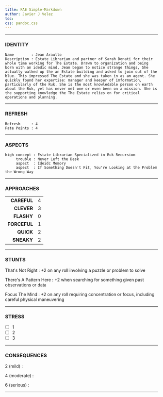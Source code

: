 ```yaml
---
title: FAE Simple-Markdown
author: Javier J Velez
toc:
css: pandoc.css
---
```


---

### IDENTITY

```
Name        : Jean Araullo
Description : Estate Librarian and partner of Sarah Donati for their whole time working for The Estate. Drawn to organization and being born with an idedic mind, Jean began to notice strange things, She actually walked up the an Estate building and asked to join out of the blue. This impressed The Estate and she was taken in as an agent. She quickly found her expertise: manager and keeper of imformation, particularly of the Ruk. She is the most knowledable person on earth about the Ruk, yet has never met one or even been on a mission. She is the supporting knowledge the The Estate relies on for critical operations and planning.
```

---

### REFRESH

```
Refresh     : 4
Fate Points : 4
```

---

### ASPECTS

```
high concept : Estate Librarian Specialized in Ruk Recursion
     trouble : Never Left the Desk
	 aspect  : Ideidc Memory
	 aspect  : If Something Doesn't Fit, You're Looking at the Problem the Wrong Way
```

---

### APPROACHES

| | |
| ----------: | :---------------- |
|**CAREFUL**  | 4 |
|**CLEVER**   | 3 |
|**FLASHY**   | 0 |
|**FORCEFUL** | 1 |
|**QUICK**    | 2 |
|**SNEAKY**   | 2 |

---

### STUNTS

That's Not Right
: +2 on any roll involving a puzzle or problem to solve

There's A Pattern Here
: +2 when searching for something given past observations or data

Focus The Mind
: +2 on any roll requiring concentration or focus, including careful physical maneuvering 

---

### STRESS

- [ ] 1
- [ ] 2
- [ ] 3

---

### CONSEQUENCES

2 (mild)
:

4 (moderate)
:

6 (serious)
:

---

